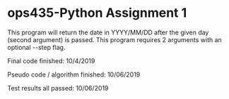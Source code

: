# ops435-Python Assignment 1
This program will return the date in YYYY/MM/DD after the given day (second argument) is passed. 
This program requires 2 arguments with an optional --step flag.


Final code finished: 10/4/2019

Pseudo code / algorithm finished: 10/06/2019

Test results all passed: 10/06/2019

